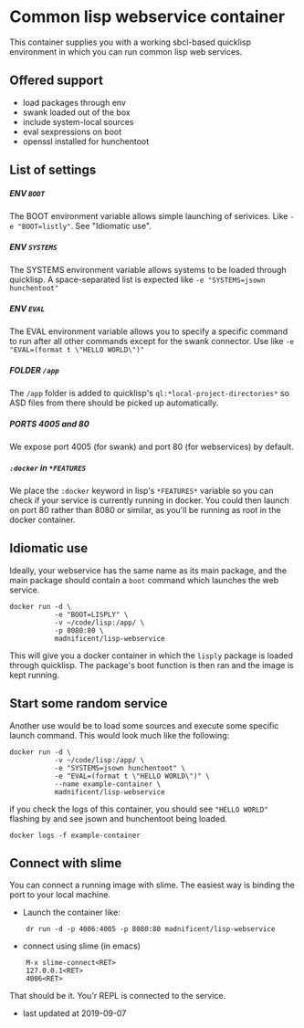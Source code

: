 # Common lisp webservice container

This container supplies you with a working sbcl-based quicklisp environment in which you can run
common lisp web services.

## Offered support

- load packages through env
- swank loaded out of the box
- include system-local sources
- eval sexpressions on boot
- openssl installed for hunchentoot

## List of settings

##### ENV `BOOT`

The BOOT environment variable allows simple launching of serivices.  Like `-e "BOOT=listly"`. See
"Idiomatic use".

##### ENV `SYSTEMS`

The SYSTEMS environment variable allows systems to be loaded through quicklisp.  A space-separated
list is expected like `-e "SYSTEMS=jsown hunchentoot"`

##### ENV `EVAL`

The EVAL environment variable allows you to specify a specific command to run after all other
commands except for the swank connector.  Use like `-e "EVAL=(format t \"HELLO WORLD\")"`

##### FOLDER `/app`

The `/app` folder is added to quicklisp's `ql:*local-project-directories*` so ASD files from there
should be picked up automatically.

##### PORTS 4005 and 80

We expose port 4005 (for swank) and port 80 (for webservices) by default.

##### `:docker` in `*FEATURES`

We place the `:docker` keyword in lisp's `*FEATURES*` variable so you can check if your service is
currently running in docker.  You could then launch on port 80 rather than 8080 or similar, as
you'll be running as root in the docker container.

## Idiomatic use

Ideally, your webservice has the same name as its main package, and the main package should contain
a `boot` command which launches the web service.

    docker run -d \
               -e "BOOT=LISPLY" \
               -v ~/code/lisp:/app/ \
               -p 8080:80 \
               madnificent/lisp-webservice

This will give you a docker container in which the `lisply` package is loaded through quicklisp.  The package's boot function is then ran and the image is kept running.

## Start some random service

Another use would be to load some sources and execute some specific launch command.  This would look
much like the following:

    docker run -d \
               -v ~/code/lisp:/app/ \
               -e "SYSTEMS=jsown hunchentoot" \
               -e "EVAL=(format t \"HELLO WORLD\")" \
               --name example-container \
               madnificent/lisp-webservice

if you check the logs of this container, you should see `"HELLO WORLD"` flashing by and see jsown and hunchentoot being loaded.

    docker logs -f example-container


## Connect with slime

You can connect a running image with slime.  The easiest way is binding the port to your local
machine.

- Launch the container like:

```
    dr run -d -p 4006:4005 -p 8080:80 madnificent/lisp-webservice
```
  
- connect using slime (in emacs)

```
    M-x slime-connect<RET>
    127.0.0.1<RET>
    4006<RET>
```

That should be it.  You'r REPL is connected to the service.


- last updated at 2019-09-07
